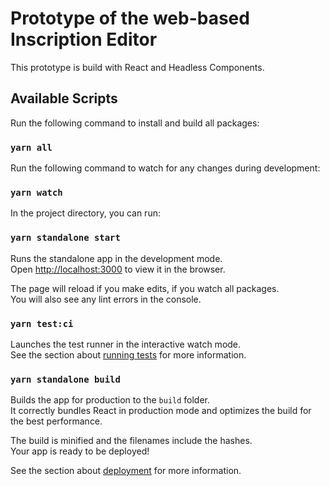 # Prototype of the web-based Inscription Editor

This prototype is build with React and Headless Components.

## Available Scripts

Run the following command to install and build all packages:

### `yarn all`

Run the following command to watch for any changes during development:

### `yarn watch`

In the project directory, you can run:

### `yarn standalone start`

Runs the standalone app in the development mode.\
Open [http://localhost:3000](http://localhost:3000) to view it in the browser.

The page will reload if you make edits, if you watch all packages.\
You will also see any lint errors in the console.

### `yarn test:ci`

Launches the test runner in the interactive watch mode.\
See the section about [running tests](https://facebook.github.io/create-react-app/docs/running-tests) for more information.

### `yarn standalone build`

Builds the app for production to the `build` folder.\
It correctly bundles React in production mode and optimizes the build for the best performance.

The build is minified and the filenames include the hashes.\
Your app is ready to be deployed!

See the section about [deployment](https://facebook.github.io/create-react-app/docs/deployment) for more information.
